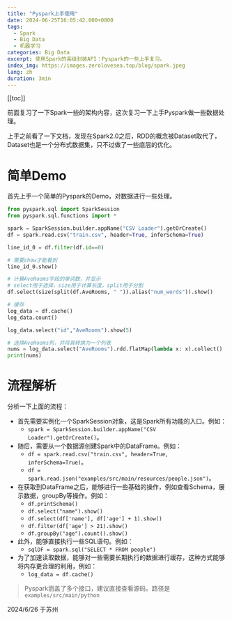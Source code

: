 ```yaml
---
title: "Pyspark上手使用"
date: 2024-06-25T16:05:42.000+0800
tags:
  - Spark
  - Big Data
  - 机器学习
categories: Big Data
excerpt: 使用Spark的高级封装API：Pyspark的一些上手复习。
index_img: https://images.zerolovesea.top/blog/spark.jpeg
lang: zh
duration: 3min
---
```

[[toc]]

前面复习了一下Spark一些的架构内容，这次复习一下上手Pyspark做一些数据处理。

上手之前看了一下文档，发现在Spark2.0之后，RDD的概念被Dataset取代了，Dataset也是一个分布式数据集，只不过做了一些底层的优化。

# 简单Demo

首先上手一个简单的Pyspark的Demo，对数据进行一些处理。

```python
from pyspark.sql import SparkSession
from pyspark.sql.functions import *

spark = SparkSession.builder.appName("CSV Loader").getOrCreate()
df = spark.read.csv("train.csv", header=True, inferSchema=True)

line_id_0 = df.filter(df.id==0)

# 需要show才能看到
line_id_0.show()

# 计算AveRooms字段的单词数，并显示
# select用于选择，size用于计算长度，split用于分割
df.select(size(split(df.AveRooms, " ")).alias("num_words")).show()

# 缓存
log_data = df.cache()
log_data.count()

log_data.select("id","AveRooms").show(5)

# 选择AveRooms列，并将其转换为一个列表
nums = log_data.select("AveRooms").rdd.flatMap(lambda x: x).collect()
print(nums)
```

# 流程解析

分析一下上面的流程：

- 首先需要实例化一个SparkSession对象，这是Spark所有功能的入口。例如：
	- `spark = SparkSession.builder.appName("CSV Loader").getOrCreate()`。
- 随后，需要从一个数据源创建Spark中的DataFrame。例如：
	- `df = spark.read.csv("train.csv", header=True, inferSchema=True)`。
	- `df = spark.read.json("examples/src/main/resources/people.json")`。
- 在获取到DataFrame之后，能够进行一些基础的操作，例如查看Schema，展示数据，groupBy等操作。例如：
  - `df.printSchema()`
  - `df.select("name").show()`
  - `df.select(df['name'], df['age'] + 1).show()`
  - `df.filter(df['age'] > 21).show()`
  - `df.groupBy("age").count().show()`
- 此外，能够直接执行一些SQL语句。例如：
	- `sqlDF = spark.sql("SELECT * FROM people")` 
- 为了加速读取数据，能够对一些需要长期执行的数据进行缓存，这种方式能够将内存更合理的利用，例如：
	- `log_data = df.cache()` 

> Pyspark涵盖了多个接口，建议直接查看源码。路径是`examples/src/main/python`
> 

2024/6/26 于苏州